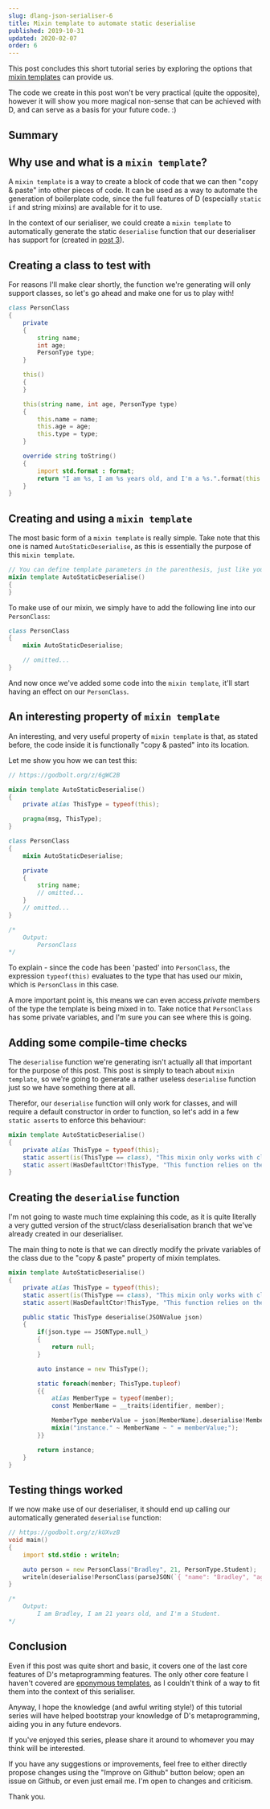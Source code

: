 ```yaml
---
slug: dlang-json-serialiser-6
title: Mixin template to automate static deserialise
published: 2019-10-31
updated: 2020-02-07
order: 6
---
```


This post concludes this short tutorial series by exploring the options that [mixin templates](https://dlang.org/spec/template-mixin.html)
can provide us.

The code we create in this post won't be very practical (quite the opposite), however it will show you more magical non-sense
that can be achieved with D, and can serve as a basis for your future code. :)

## Summary

## Why use and what is a `mixin template`?

A `mixin template` is a way to create a block of code that we can then "copy & paste" into
other pieces of code. It can be used as a way to automate the generation of boilerplate code, since the full
features of D (especially `static if` and string mixins) are available for it to use.

In the context of our serialiser, we could create a `mixin template` to automatically generate the static `deserialise` function
that our deserialiser has support for (created in [post 3](/BlogPost/JsonSerialiser/3-serialise-enum-class-dlang-tutorial-metaprogramming)).

## Creating a class to test with

For reasons I'll make clear shortly, the function we're generating will only support classes, so let's go ahead and make one for us to play with!

```d
class PersonClass
{
    private
    {
        string name;
        int age;
        PersonType type;
    }

    this()
    {
    }

    this(string name, int age, PersonType type)
    {
        this.name = name;
        this.age = age;
        this.type = type;
    }

    override string toString()
    {
        import std.format : format;
        return "I am %s, I am %s years old, and I'm a %s.".format(this.name, this.age, this.type);
    }
}
```

## Creating and using a `mixin template`

The most basic form of a `mixin template` is really simple. Take note that this one is named `AutoStaticDeserialise`, as this is
essentially the purpose of this `mixin template`.

```d
// You can define template parameters in the parenthesis, just like you would for a templated function.
mixin template AutoStaticDeserialise()
{
}
```

To make use of our mixin, we simply have to add the following line into our `PersonClass`:

```d
class PersonClass
{
    mixin AutoStaticDeserialise;

    // omitted...
}
```

And now once we've added some code into the `mixin template`, it'll start having an effect on our `PersonClass`.

## An interesting property of `mixin template`

An interesting, and very useful property of `mixin template` is that, as stated before, the code inside it is functionally
"copy & pasted" into its location.

Let me show you how we can test this:

```d
// https://godbolt.org/z/6gWC2B

mixin template AutoStaticDeserialise()
{
    private alias ThisType = typeof(this);

    pragma(msg, ThisType);
}

class PersonClass
{
    mixin AutoStaticDeserialise;

    private
    {
        string name;
        // omitted...
    }
    // omitted...
}

/*
    Output:
        PersonClass
*/
```

To explain - since the code has been 'pasted' into `PersonClass`, the expression `typeof(this)` evaluates to the type
that has used our mixin, which is `PersonClass` in this case.

A more important point is, this means we can even access _private_ members of the type the template is being mixed in to. Take notice
that `PersonClass` has some private variables, and I'm sure you can see where this is going.

## Adding some compile-time checks

The `deserialise` function we're generating isn't actually all that important for the purpose of this post. This post is simply to teach
about `mixin template`, so we're going to generate a rather useless `deserialise` function just so we have something there at all.

Therefor, our `deserialise` function will only work for classes, and will require a default constructor in order to function, so let's
add in a few `static asserts` to enforce this behaviour:

```d
mixin template AutoStaticDeserialise()
{
    private alias ThisType = typeof(this);
    static assert(is(ThisType == class), "This mixin only works with classes.");
    static assert(HasDefaultCtor!ThisType, "This function relies on the class having a default constructor.");
}
```

## Creating the `deserialise` function

I'm not going to waste much time explaining this code, as it is quite literally a very gutted version of the
struct/class deserialisation branch that we've already created in our deserialiser.

The main thing to note is that we can directly modify the private variables of the class due to the "copy & paste" property
of mixin templates.

```d
mixin template AutoStaticDeserialise()
{
    private alias ThisType = typeof(this);
    static assert(is(ThisType == class), "This mixin only works with classes.");
    static assert(HasDefaultCtor!ThisType, "This function relies on the class having a default constructor.");

    public static ThisType deserialise(JSONValue json)
    {
        if(json.type == JSONType.null_)
        {
            return null;
        }

        auto instance = new ThisType();

        static foreach(member; ThisType.tupleof)
        {{
            alias MemberType = typeof(member);
            const MemberName = __traits(identifier, member);

            MemberType memberValue = json[MemberName].deserialise!MemberType();
            mixin("instance." ~ MemberName ~ " = memberValue;");
        }}

        return instance;
    }
}
```

## Testing things worked

If we now make use of our deserialiser, it should end up calling our automatically generated `deserialise` function:

```d
// https://godbolt.org/z/kUXvzB
void main()
{
    import std.stdio : writeln;

    auto person = new PersonClass("Bradley", 21, PersonType.Student);
    writeln(deserialise!PersonClass(parseJSON(`{ "name": "Bradley", "age": 21, "type": "Student" }`)));
}

/*
    Output:
        I am Bradley, I am 21 years old, and I'm a Student.
*/
```

## Conclusion

Even if this post was quite short and basic, it covers one of the last core features of D's metaprogramming features. The only other core
feature I haven't covered are [eponymous templates](https://dlang.org/spec/template.html#implicit_template_properties), as I couldn't think
of a way to fit them into the context of this serialiser.

Anyway, I hope the knowledge (and awful writing style!) of this tutorial series will have helped bootstrap your knowledge of D's metaprogramming, aiding
you in any future endevors.

If you've enjoyed this series, please share it around to whomever you may think will be interested.

If you have any suggestions or improvements, feel free to either directly propose changes using the "Improve on Github" button below; open an issue on Github, or even just
email me. I'm open to changes and criticism.

Thank you.
